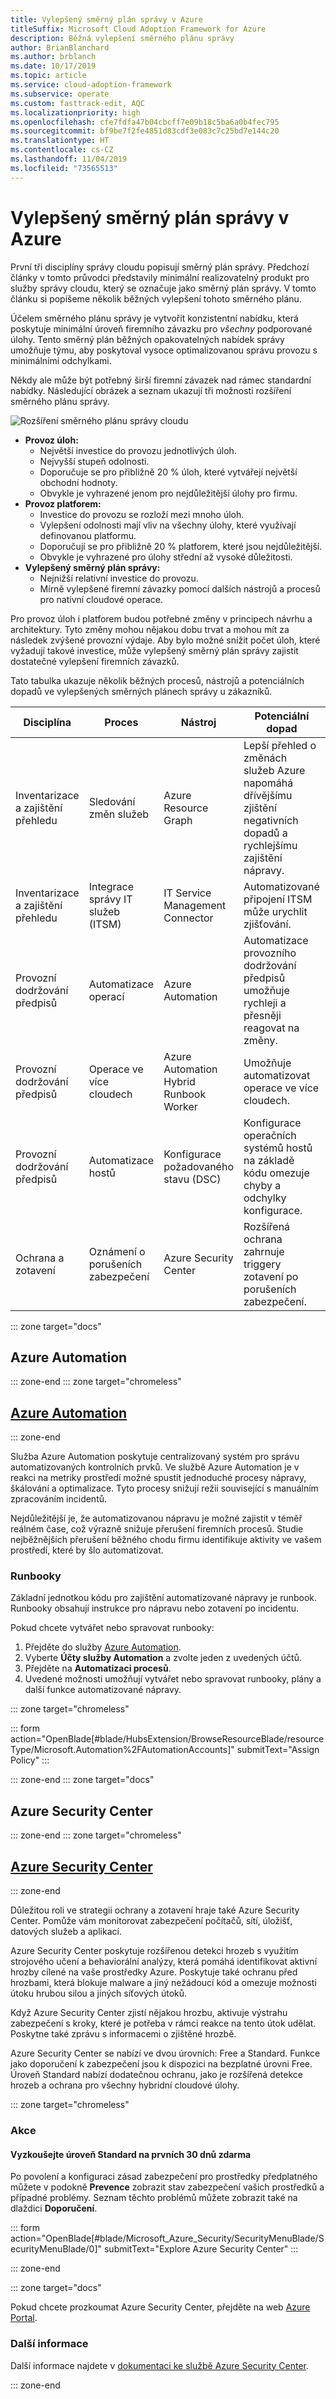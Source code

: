 ```yaml
---
title: Vylepšený směrný plán správy v Azure
titleSuffix: Microsoft Cloud Adoption Framework for Azure
description: Běžná vylepšení směrného plánu správy
author: BrianBlanchard
ms.author: brblanch
ms.date: 10/17/2019
ms.topic: article
ms.service: cloud-adoption-framework
ms.subservice: operate
ms.custom: fasttrack-edit, AQC
ms.localizationpriority: high
ms.openlocfilehash: cfe7fdfa47b04cbcff7e09b18c5ba6a0b4fec795
ms.sourcegitcommit: bf9be7f2fe4851d83cdf3e083c7c25bd7e144c20
ms.translationtype: HT
ms.contentlocale: cs-CZ
ms.lasthandoff: 11/04/2019
ms.locfileid: "73565513"
---
```

# <a name="enhanced-management-baseline-in-azure"></a>Vylepšený směrný plán správy v Azure

První tři disciplíny správy cloudu popisují směrný plán správy. Předchozí články v tomto průvodci představily minimální realizovatelný produkt pro služby správy cloudu, který se označuje jako směrný plán správy. V tomto článku si popíšeme několik běžných vylepšení tohoto směrného plánu.

Účelem směrného plánu správy je vytvořit konzistentní nabídku, která poskytuje minimální úroveň firemního závazku pro *všechny* podporované úlohy. Tento směrný plán běžných opakovatelných nabídek správy umožňuje týmu, aby poskytoval vysoce optimalizovanou správu provozu s minimálními odchylkami.

Někdy ale může být potřebný širší firemní závazek nad rámec standardní nabídky. Následující obrázek a seznam ukazují tři možnosti rozšíření směrného plánu správy.

![Rozšíření směrného plánu správy cloudu](../../_images/manage/beyond-the-baseline.png)

- **Provoz úloh:**
  - Největší investice do provozu jednotlivých úloh.
  - Nejvyšší stupeň odolnosti.
  - Doporučuje se pro přibližně 20 % úloh, které vytvářejí největší obchodní hodnoty.
  - Obvykle je vyhrazené jenom pro nejdůležitější úlohy pro firmu.
- **Provoz platforem:**
  - Investice do provozu se rozloží mezi mnoho úloh.
  - Vylepšení odolnosti mají vliv na všechny úlohy, které využívají definovanou platformu.
  - Doporučují se pro přibližně 20 % platforem, které jsou nejdůležitější.
  - Obvykle je vyhrazené pro úlohy střední až vysoké důležitosti.
- **Vylepšený směrný plán správy:**
  - Nejnižší relativní investice do provozu.
  - Mírně vylepšené firemní závazky pomocí dalších nástrojů a procesů pro nativní cloudové operace.

Pro provoz úloh i platforem budou potřebné změny v principech návrhu a architektury. Tyto změny mohou nějakou dobu trvat a mohou mít za následek zvýšené provozní výdaje. Aby bylo možné snížit počet úloh, které vyžadují takové investice, může vylepšený směrný plán správy zajistit dostatečné vylepšení firemních závazků.

Tato tabulka ukazuje několik běžných procesů, nástrojů a potenciálních dopadů ve vylepšených směrných plánech správy u zákazníků.

| Disciplína  | Proces  | Nástroj | Potenciální dopad | Další informace |
|---|---|---|---|---|
|Inventarizace a zajištění přehledu|Sledování změn služeb|Azure Resource Graph|Lepší přehled o změnách služeb Azure napomáhá dřívějšímu zjištění negativních dopadů a rychlejšímu zajištění nápravy.|[Přehled služby Azure Resource Graph](https://docs.microsoft.com/azure/governance/resource-graph/overview)|
|Inventarizace a zajištění přehledu|Integrace správy IT služeb (ITSM)|IT Service Management Connector|Automatizované připojení ITSM může urychlit zjišťování.|[ITSM konektor (ITSMC)](https://docs.microsoft.com/azure/azure-monitor/platform/itsmc-overview)|
|Provozní dodržování předpisů|Automatizace operací|Azure Automation|Automatizace provozního dodržování předpisů umožňuje rychleji a přesněji reagovat na změny.|Projděte si následující oddíly:|
|Provozní dodržování předpisů|Operace ve více cloudech|Azure Automation Hybrid Runbook Worker|Umožňuje automatizovat operace ve více cloudech.|[Přehled funkce Hybrid Runbook Worker](https://docs.microsoft.com/azure/automation/automation-hybrid-runbook-worker)|
|Provozní dodržování předpisů|Automatizace hostů| Konfigurace požadovaného stavu (DSC)|Konfigurace operačních systémů hostů na základě kódu omezuje chyby a odchylky konfigurace.|[Přehled platformy DSC](https://docs.microsoft.com/powershell/scripting/dsc/overview/overview)|
|Ochrana a zotavení|Oznámení o porušeních zabezpečení|Azure Security Center|Rozšířená ochrana zahrnuje triggery zotavení po porušeních zabezpečení.|Projděte si následující oddíly:|

::: zone target="docs"

## <a name="azure-automation"></a>Azure Automation

::: zone-end
::: zone target="chromeless"

## <a name="azure-automationtabazureautomation"></a>[Azure Automation](#tab/AzureAutomation)

::: zone-end

Služba Azure Automation poskytuje centralizovaný systém pro správu automatizovaných kontrolních prvků. Ve službě Azure Automation je v reakci na metriky prostředí možné spustit jednoduché procesy nápravy, škálování a optimalizace. Tyto procesy snižují režii související s manuálním zpracováním incidentů.

Nejdůležitější je, že automatizovanou nápravu je možné zajistit v téměř reálném čase, což výrazně snižuje přerušení firemních procesů. Studie nejběžnějších přerušení běžného chodu firmu identifikuje aktivity ve vašem prostředí, které by šlo automatizovat.

### <a name="runbooks"></a>Runbooky

Základní jednotkou kódu pro zajištění automatizované nápravy je runbook. Runbooky obsahují instrukce pro nápravu nebo zotavení po incidentu.

Pokud chcete vytvářet nebo spravovat runbooky:

1. Přejděte do služby [Azure Automation](https://portal.azure.com/#blade/HubsExtension/BrowseResourceBlade/resourceType/Microsoft.Automation%2FAutomationAccounts).
1. Vyberte **Účty služby Automation** a zvolte jeden z uvedených účtů.
1. Přejděte na **Automatizaci procesů**.
1. Uvedené možnosti umožňují vytvářet nebo spravovat runbooky, plány a další funkce automatizované nápravy.

::: zone target="chromeless"

<!-- markdownlint-disable DOCSMD001 -->

::: form action="OpenBlade[#blade/HubsExtension/BrowseResourceBlade/resourceType/Microsoft.Automation%2FAutomationAccounts]" submitText="Assign Policy" :::

<!-- markdownlint-enable DOCSMD001 -->

::: zone-end
::: zone target="docs"

## <a name="azure-security-center"></a>Azure Security Center

::: zone-end
::: zone target="chromeless"

## <a name="azure-security-centertabazuresecuritycenter"></a>[Azure Security Center](#tab/AzureSecurityCenter)

::: zone-end

Důležitou roli ve strategii ochrany a zotavení hraje také Azure Security Center. Pomůže vám monitorovat zabezpečení počítačů, sítí, úložišť, datových služeb a aplikací.

Azure Security Center poskytuje rozšířenou detekci hrozeb s využitím strojového učení a behaviorální analýzy, která pomáhá identifikovat aktivní hrozby cílené na vaše prostředky Azure. Poskytuje také ochranu před hrozbami, která blokuje malware a jiný nežádoucí kód a omezuje možnosti útoku hrubou silou a jiných síťových útoků.

Když Azure Security Center zjistí nějakou hrozbu, aktivuje výstrahu zabezpečení s kroky, které je potřeba v rámci reakce na tento útok udělat. Poskytne také zprávu s informacemi o zjištěné hrozbě.

Azure Security Center se nabízí ve dvou úrovních: Free a Standard. Funkce jako doporučení k zabezpečení jsou k dispozici na bezplatné úrovni Free. Úroveň Standard nabízí dodatečnou ochranu, jako je rozšířená detekce hrozeb a ochrana pro všechny hybridní cloudové úlohy.

::: zone target="chromeless"

### <a name="action"></a>Akce

#### <a name="try-standard-tier-for-free-for-your-first-30-days"></a>Vyzkoušejte úroveň Standard na prvních 30 dnů zdarma

Po povolení a konfiguraci zásad zabezpečení pro prostředky předplatného můžete v podokně **Prevence** zobrazit stav zabezpečení vašich prostředků a případné problémy. Seznam těchto problémů můžete zobrazit také na dlaždici **Doporučení**.

::: form action="OpenBlade[#blade/Microsoft_Azure_Security/SecurityMenuBlade/SecurityMenuBlade/0]" submitText="Explore Azure Security Center" :::

::: zone-end

::: zone target="docs"

Pokud chcete prozkoumat Azure Security Center, přejděte na web [Azure Portal](https://portal.azure.com/#blade/Microsoft_Azure_Security/SecurityMenuBlade/SecurityMenuBlade/0).

### <a name="learn-more"></a>Další informace

Další informace najdete v [dokumentaci ke službě Azure Security Center](https://docs.microsoft.com/azure/security-center).

::: zone-end
